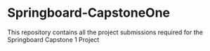 # Springboard-CapstoneOne
This repository contains all the project submissions required for the Springboard Capstone 1 Project
